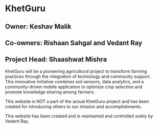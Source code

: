 # KhetGuru
## Owner: Keshav Malik
## Co-owners: Rishaan Sahgal and Vedant Ray
## Project Head: Shaashwat Mishra
KhetGuru will be a pioneering agricultural project to transform farming practices through the integration of technology and
community support. This innovative initiative combines soil sensors, data analytics, and a community-driven mobile application to
optimize crop selection and promote knowledge sharing among farmers.

This website is NOT a part of the actual KhetGuru project and has been created for introducing others to our mission and
accomplishments.

This website has been created and is maintained and controlled solely by Vedant Ray.
